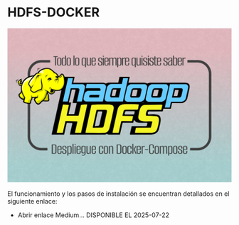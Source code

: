 # HDFS-DOCKER

![imagen](https://github.com/bernabeudario/HDFS-DOCKER/blob/main/img-portada.jpg?raw=true)
          
El funcionamiento y los pasos de instalación se encuentran detallados en el siguiente enlace:
* Abrir enlace Medium... DISPONIBLE EL 2025-07-22

